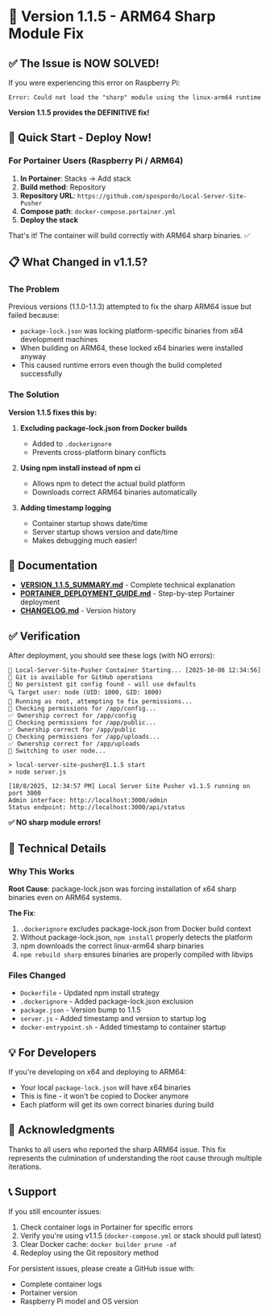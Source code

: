 # 🎉 Version 1.1.5 - ARM64 Sharp Module Fix 

## ✅ The Issue is NOW SOLVED!

If you were experiencing this error on Raspberry Pi:
```
Error: Could not load the "sharp" module using the linux-arm64 runtime
```

**Version 1.1.5 provides the DEFINITIVE fix!**

## 🚀 Quick Start - Deploy Now!

### For Portainer Users (Raspberry Pi / ARM64)

1. **In Portainer**: Stacks → Add stack
2. **Build method**: Repository
3. **Repository URL**: `https://github.com/spospordo/Local-Server-Site-Pusher`
4. **Compose path**: `docker-compose.portainer.yml`
5. **Deploy the stack**

That's it! The container will build correctly with ARM64 sharp binaries. ✅

## 📋 What Changed in v1.1.5?

### The Problem
Previous versions (1.1.0-1.1.3) attempted to fix the sharp ARM64 issue but failed because:
- `package-lock.json` was locking platform-specific binaries from x64 development machines
- When building on ARM64, these locked x64 binaries were installed anyway
- This caused runtime errors even though the build completed successfully

### The Solution
**Version 1.1.5 fixes this by:**

1. **Excluding package-lock.json from Docker builds**
   - Added to `.dockerignore`
   - Prevents cross-platform binary conflicts

2. **Using npm install instead of npm ci**
   - Allows npm to detect the actual build platform
   - Downloads correct ARM64 binaries automatically

3. **Adding timestamp logging**
   - Container startup shows date/time
   - Server startup shows version and date/time
   - Makes debugging much easier!

## 📖 Documentation

- **[VERSION_1.1.5_SUMMARY.md](VERSION_1.1.5_SUMMARY.md)** - Complete technical explanation
- **[PORTAINER_DEPLOYMENT_GUIDE.md](PORTAINER_DEPLOYMENT_GUIDE.md)** - Step-by-step Portainer deployment
- **[CHANGELOG.md](CHANGELOG.md)** - Version history

## ✅ Verification

After deployment, you should see these logs (with NO errors):

```
🚀 Local-Server-Site-Pusher Container Starting... [2025-10-08 12:34:56]
📧 Git is available for GitHub operations
📧 No persistent git config found - will use defaults
🔍 Target user: node (UID: 1000, GID: 1000)
🔑 Running as root, attempting to fix permissions...
📁 Checking permissions for /app/config...
✅ Ownership correct for /app/config
📁 Checking permissions for /app/public...
✅ Ownership correct for /app/public
📁 Checking permissions for /app/uploads...
✅ Ownership correct for /app/uploads
🔄 Switching to user node...

> local-server-site-pusher@1.1.5 start
> node server.js

[10/8/2025, 12:34:57 PM] Local Server Site Pusher v1.1.5 running on port 3000
Admin interface: http://localhost:3000/admin
Status endpoint: http://localhost:3000/api/status
```

**✅ NO sharp module errors!**

## 🔧 Technical Details

### Why This Works

**Root Cause**: package-lock.json was forcing installation of x64 sharp binaries even on ARM64 systems.

**The Fix**:
1. `.dockerignore` excludes package-lock.json from Docker build context
2. Without package-lock.json, `npm install` properly detects the platform
3. npm downloads the correct linux-arm64 sharp binaries
4. `npm rebuild sharp` ensures binaries are properly compiled with libvips

### Files Changed
- `Dockerfile` - Updated npm install strategy
- `.dockerignore` - Added package-lock.json exclusion
- `package.json` - Version bump to 1.1.5
- `server.js` - Added timestamp and version to startup log
- `docker-entrypoint.sh` - Added timestamp to container startup

## 💡 For Developers

If you're developing on x64 and deploying to ARM64:
- Your local `package-lock.json` will have x64 binaries
- This is fine - it won't be copied to Docker anymore
- Each platform will get its own correct binaries during build

## 🙏 Acknowledgments

Thanks to all users who reported the sharp ARM64 issue. This fix represents the culmination of understanding the root cause through multiple iterations.

## 📞 Support

If you still encounter issues:
1. Check container logs in Portainer for specific errors
2. Verify you're using v1.1.5 (`docker-compose.yml` or stack should pull latest)
3. Clear Docker cache: `docker builder prune -af`
4. Redeploy using the Git repository method

For persistent issues, please create a GitHub issue with:
- Complete container logs
- Portainer version
- Raspberry Pi model and OS version

